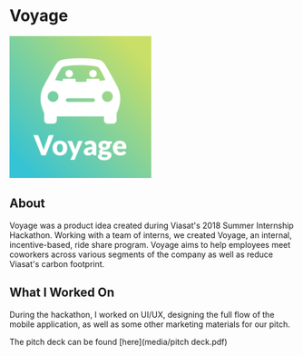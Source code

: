 # Voyage
<img src="media/logo-square.png" style="height: 250px; width: 250px">

## About
Voyage was a product idea created during Viasat's 2018 Summer Internship
Hackathon.  Working with a team of interns, we created Voyage, an internal,
incentive-based, ride share program.  Voyage aims to help employees meet
coworkers across various segments of the company as well as reduce Viasat's
carbon footprint.

## What I Worked On
During the hackathon, I worked on UI/UX, designing the full flow of the mobile
application, as well as some other marketing materials for our pitch.

The pitch deck can be found [here](media/pitch deck.pdf)
